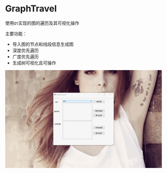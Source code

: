 # GraphTravel

使用`Qt`实现的图的遍历及其可视化操作

主要功能：

- 导入图的节点和线段信息生成图
- 深度优先遍历
- 广度优先遍历
- 生成树可视化且可操作

![](demo.gif)
